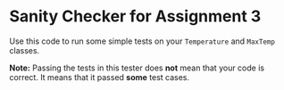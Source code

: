 # Sanity Checker for Assignment 3

Use this code to run some simple tests on your `Temperature` and `MaxTemp` classes.

__Note:__ Passing the tests in this tester does __not__ mean that your code is correct. It means that it passed __some__ test cases. 

